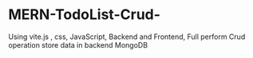 # MERN-TodoList-Crud-
Using vite.js , css, JavaScript, Backend and Frontend, Full perform Crud operation store data in backend MongoDB 
